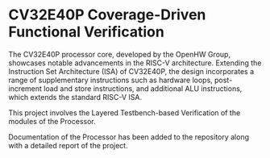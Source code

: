 # CV32E40P Coverage-Driven Functional Verification
The CV32E40P processor core, developed by the OpenHW Group, showcases notable advancements in the RISC-V architecture. Extending the Instruction Set Architecture (ISA) of CV32E40P, the design incorporates a range of supplementary instructions such as hardware loops, post-increment load and store instructions, and additional ALU instructions, which extends the standard RISC-V ISA.

This project involves the Layered Testbench-based Verification of the modules of the Processor.

Documentation of the Processor has been added to the repository along with a detailed report of the project.
